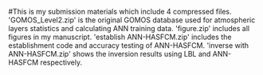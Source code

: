 #This is my submission materials which include 4 compressed  files. 
'GOMOS_Level2.zip' is the original GOMOS database used for atmospheric layers statistics and calculating ANN training data.
'figure.zip' includes all figures in my manuscript.
'establish ANN-HASFCM.zip'  includes the establishment code and accuracy testing of ANN-HASFCM.
'inverse with ANN-HASFCM.zip'  shows  the inversion results using LBL and ANN-HASFCM respectively.
